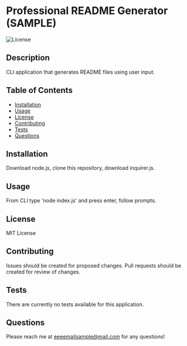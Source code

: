 
# Professional README Generator (SAMPLE)
![License](https://img.shields.io/badge/License-MIT-green.svg)
## Description
CLI application that generates README files using user input.
## Table of Contents
- [Installation](#installation)
- [Usage](#usage)
- [License](#license)
- [Contributing](#contributing)
- [Tests](#tests)
- [Questions](#questions)
## Installation
Download node.js, clone this repository, download inquirer.js.
## Usage
From CLI type 'node index.js' and press enter, follow prompts.
## License
MIT License
## Contributing
Issues should be created for proposed changes. Pull requests should be created for review of changes.
## Tests
There are currently no tests available for this application.
## Questions
Please reach me at eeeemailsample@mail.com for any questions!
